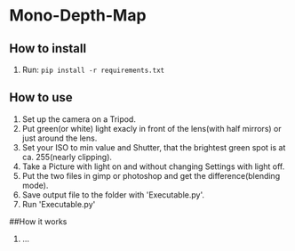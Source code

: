 # Mono-Depth-Map


## How to install

1. Run: `pip install -r requirements.txt`


## How to use

1. Set up the camera on a Tripod.
2. Put green(or white) light exacly in front of the lens(with half mirrors) or just around the lens.
3. Set your ISO to min value and Shutter, that the brightest green spot is at ca. 255(nearly clipping).
4. Take a Picture with light on and without changing Settings with light off.
5. Put the two files in gimp or photoshop and get the difference(blending mode).
6. Save output file to the folder with 'Executable.py'.
7. Run 'Executable.py'

##How it works

1. ...
